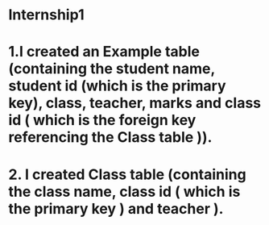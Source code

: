# Internship1

# 1.I created an Example table (containing the student name, student id (which is the primary key), class, teacher, marks and class id ( which is the foreign key referencing the Class table )).

# 2. I created Class table (containing the class name, class id ( which is the primary key ) and teacher ).
